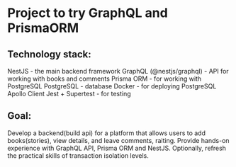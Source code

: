 # Project to try GraphQL and PrismaORM
## Technology stack:
NestJS - the main backend framework
GraphQL (@nestjs/graphql) - API for working with books and comments
Prisma ORM - for working with PostgreSQL
PostgreSQL - database
Docker - for deploying PostgreSQL
Apollo Client 
Jest + Supertest - for testing

## Goal: 
Develop a backend(build api) for a platform that allows users to add books(stories), view details, and leave comments, raiting.
Provide hands-on experience with GraphQL API, Prisma ORM and NestJS. 
Optionally, refresh the practical skills of transaction isolation levels. 
